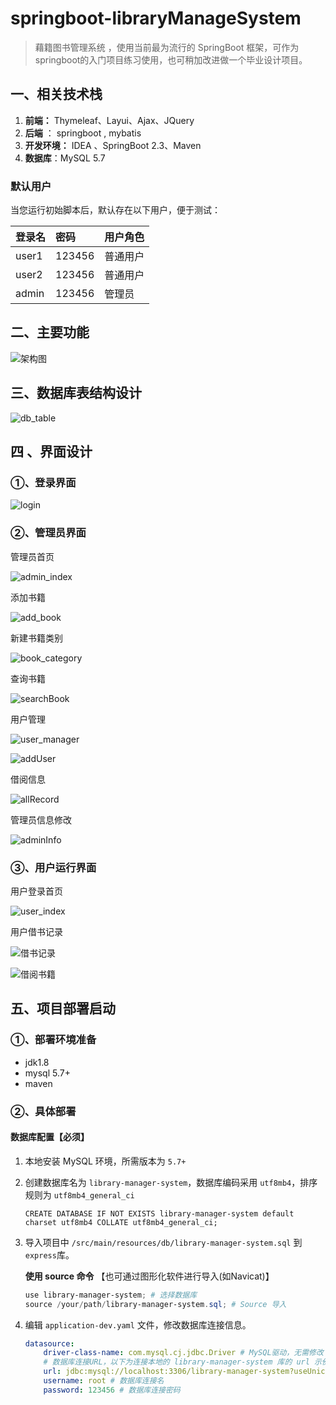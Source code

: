 # springboot-libraryManageSystem

>  藉籍图书管理系统 ，使用当前最为流行的 SpringBoot 框架，可作为springboot的入门项目练习使用，也可稍加改进做一个毕业设计项目。 

##  一、相关技术栈

1. **前端：** Thymeleaf、Layui、Ajax、JQuery
2. **后端** ： springboot , mybatis 
3. **开发环境：** IDEA 、SpringBoot 2.3、Maven
4. **数据库**：MySQL 5.7

### 默认用户

当您运行初始脚本后，默认存在以下用户，便于测试：

| 登录名 | 密码   | 用户角色 |
| :---- | :----- | :------ |
| user1  | 123456 | 普通用户 |
| user2  | 123456 | 普通用户 |
| admin  | 123456 |  管理员  |

## 二、主要功能


![架构图](assets/架构图.jpg)

## 三、数据库表结构设计  
![db_table](assets/db_table.jpg)
## 四 、界面设计

### ①、登录界面

![login](assets/login.jpg)

### ②、管理员界面

管理员首页

![admin_index](assets/admin_index.jpg)

添加书籍

![add_book](assets/add_book.jpg)

新建书籍类别

![book_category](assets/book_category.jpg)

查询书籍

![searchBook](assets/searchBook.jpg)



用户管理

![user_manager](assets/user_manager.jpg)

![addUser](assets/addUser.jpg)



借阅信息

![allRecord](assets/allRecord.jpg)

管理员信息修改

![adminInfo](assets/adminInfo.jpg)



### ③、用户运行界面  

用户登录首页

![user_index](assets/user_index.jpg)

用户借书记录

![借书记录](assets/借书记录.jpg)



![借阅书籍](assets/借阅书籍.jpg)

## 五、项目部署启动

### ①、部署环境准备

- jdk1.8
- mysql 5.7+
- maven

### ②、具体部署

#### 数据库配置【必须】

1. 本地安装 MySQL 环境，所需版本为 `5.7+`

2. 创建数据库名为 `library-manager-system`，数据库编码采用 `utf8mb4`，排序规则为 `utf8mb4_general_ci`

    ```
    CREATE DATABASE IF NOT EXISTS library-manager-system default charset utf8mb4 COLLATE utf8mb4_general_ci;
    ```

3. 导入项目中 `/src/main/resources/db/library-manager-system.sql` 到 `express`库。

     **使用 source 命令**  【也可通过图形化软件进行导入(如Navicat)】

    ```powershell
    use library-manager-system; # 选择数据库
    source /your/path/library-manager-system.sql; # Source 导入
    ```
	
4. 编辑 `application-dev.yaml` 文件，修改数据库连接信息。

   ```yaml
   datasource:
       driver-class-name: com.mysql.cj.jdbc.Driver # MySQL驱动，无需修改
       # 数据库连接URL，以下为连接本地的 library-manager-system 库的 url 示例
       url: jdbc:mysql://localhost:3306/library-manager-system?useUnicode=true&serverTimezone=UTC&characterEncoding=utf-8&useSSL=false
       username: root # 数据库连接名
       password: 123456 # 数据库连接密码
   ```